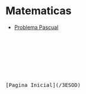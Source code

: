# Matematicas 


- [Problema Pascual](/3ESOD/mates/pascual.html)
<pre>







<pre>
[Pagina Inicial](/3ESOD)
